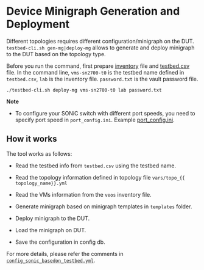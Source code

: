 # Device Minigraph Generation and Deployment

Different topologies requires different configuration/minigraph on the DUT.
```testbed-cli.sh gen-mg|deploy-mg``` allows to generate and deploy minigraph to
the DUT based on the topology type.

Before you run the command, first prepare [inventory](/ansible/lab) file and
[testbed.csv](/ansible/testbed.csv) file. In the command line, `vms-sn2700-t0`
is the testbed name defined in `testbed.csv`, `lab` is the inventory file.
`password.txt` is the vault password file.

```
./testbed-cli.sh deploy-mg vms-sn2700-t0 lab password.txt
```

**Note**

- To configure your SONiC switch with different port speeds, you need to specify port speed in `port_config.ini`. Example [port_config.ini](https://github.com/Azure/sonic-buildimage/blob/master/device/arista/x86_64-arista_7260cx3_64/Arista-7260CX3-D108C8/port_config.ini).

## How it works

The tool works as follows:

- Read the testbed info from `testbed.csv` using the testbed name.

- Read the topology information defined in topology file `vars/topo_{{ topology_name}}.yml`

- Read the VMs information from the `veos` inventory file.

- Generate minigraph based on minigraph templates in `templates` folder.

- Deploy minigraph to the DUT.

- Load the minigraph on DUT.

- Save the configuration in config db.

For more details, please refer the comments in [`config_sonic_basedon_testbed.yml`](/ansible/config_sonic_basedon_testbed.yml).
